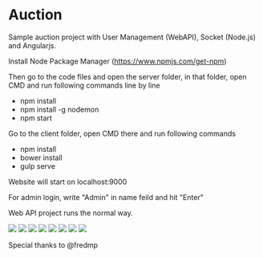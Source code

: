 # Auction
Sample auction project with User Management (WebAPI), Socket (Node.js) and Angularjs.


Install Node Package Manager (https://www.npmjs.com/get-npm)

Then go to the code files and open the server folder, in that folder, open CMD and run following commands line by line

* npm install
* npm install -g nodemon
* npm start

Go to the client folder, open CMD there and run following commands

* npm install
* bower install
* gulp serve

Website will start on localhost:9000

For admin login, write "Admin" in name feild and hit "Enter"


Web API project runs the normal way.


![](https://raw.githubusercontent.com/khateeb321/Auction/master/SS/1.PNG)
![](https://raw.githubusercontent.com/khateeb321/Auction/master/SS/2PNG)
![](https://raw.githubusercontent.com/khateeb321/Auction/master/SS/3.PNG)
![](https://raw.githubusercontent.com/khateeb321/Auction/master/SS/4.PNG)
![](https://raw.githubusercontent.com/khateeb321/Auction/master/SS/5.PNG)
![](https://raw.githubusercontent.com/khateeb321/Auction/master/SS/6.PNG)
![](https://raw.githubusercontent.com/khateeb321/Auction/master/SS/7PNG)
![](https://raw.githubusercontent.com/khateeb321/Auction/master/SS/8.PNG)



Special thanks to @fredmp
